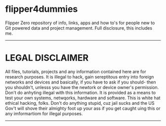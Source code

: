 # flipper4dummies
Flipper Zero repository of info, links, apps and how to's for people new to Git powered data and project management.  Full disclosure, this includes me.
****
# LEGAL DISCLAIMER
All files, tutorials, projects and any information contained here are for research purposes.  It is illegal to hack, gain sereptitous entry into foreign networks and devices and basically, if you have to ask if you should- then you shouldn't, unlesss you have the newtork or device owner's permission.  Don't do anhyting illegal with this information.  It is provided as a means to test your own systems, netwqorks, hardware and software.
This is white hat ethical hacking, folks.  Don't do anything stupid, cuz jail sucks and the US Gov't will shove their almighty foot up your ass if you get caught uing this or any imformartiom for illegal purposes. 
****
